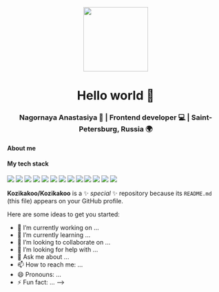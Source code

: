 <div id="header" align="center">
   <img src="https://media4.giphy.com/media/l3vR85PnGsBwu1PFK/giphy.gif?cid=ecf05e47sims00cfmwn3xr6es4crv5q25zuvom5228pkh293&ep=v1_gifs_related&rid=giphy.gif&ct=g" width="150"/> 
 <h1>Hello world 👋 </h1>
 <h3>Nagornaya Anastasiya 👩 | Frontend developer 💻 | Saint-Petersburg, Russia 🌍 </h3>

</div>


 <h4>About me</h2>

 
<h4>My tech stack</h2>
<img src='https://img.shields.io/badge/html5-%23E34F26.svg?style=for-the-badge&logo=html5&logoColor=white'/> <img src='https://img.shields.io/badge/css3-%231572B6.svg?style=for-the-badge&logo=css3&logoColor=white'/> <img src='https://img.shields.io/badge/SASS-hotpink.svg?style=for-the-badge&logo=SASS&logoColor=white'/> <img src='https://img.shields.io/badge/javascript-%23323330.svg?style=for-the-badge&logo=javascript&logoColor=%23F7DF1E'/> <img src='https://img.shields.io/badge/typescript-%23007ACC.svg?style=for-the-badge&logo=typescript&logoColor=white'/> <img src='https://img.shields.io/badge/Next-black?style=for-the-badge&logo=next.js&logoColor=white'/> <img src='https://img.shields.io/badge/react-%2320232a.svg?style=for-the-badge&logo=react&logoColor=%2361DAFB'/> <img src='https://img.shields.io/badge/node.js-6DA55F?style=for-the-badge&logo=node.js&logoColor=white'/> <img src='https://img.shields.io/badge/nestjs-%23E0234E.svg?style=for-the-badge&logo=nestjs&logoColor=white'/> <img src='https://img.shields.io/badge/nginx-%23009639.svg?style=for-the-badge&logo=nginx&logoColor=white'/> <img src='https://img.shields.io/badge/MongoDB-%234ea94b.svg?style=for-the-badge&logo=mongodb&logoColor=white'/> <img src='https://img.shields.io/badge/Prisma-3982CE?style=for-the-badge&logo=Prisma&logoColor=white'/> <img src='https://img.shields.io/badge/postgres-%23316192.svg?style=for-the-badge&logo=postgresql&logoColor=white'/>


**Kozikakoo/Kozikakoo** is a ✨ _special_ ✨ repository because its `README.md` (this file) appears on your GitHub profile.

Here are some ideas to get you started:

- 🔭 I’m currently working on ...
- 🌱 I’m currently learning ...
- 👯 I’m looking to collaborate on ...
- 🤔 I’m looking for help with ...
- 💬 Ask me about ...
- 📫 How to reach me: ...
- 😄 Pronouns: ...
- ⚡ Fun fact: ...
-->
